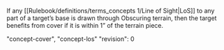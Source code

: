 If any [[Rulebook/definitions/terms_concepts 1/Line of Sight|LoS]] to any part of a target’s base is drawn through Obscuring terrain, then the target benefits from cover if it is within 1” of the terrain piece.

"concept-cover", "concept-los"
"revision": 0
